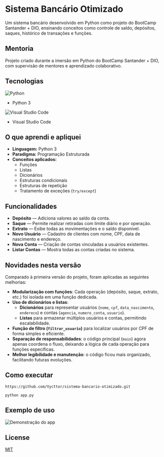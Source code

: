 # Sistema Bancário Otimizado

Um sistema bancário desenvolvido em Python como projeto do BootCamp Santander + DIO, ensinando conceitos como controle de saldo, depósitos, saques, histórico de transações e funções.

## Mentoria
Projeto criado durante a imersão em Python do BootCamp Santander + DIO, com supervisão de mentores e aprendizado colaborativo.

## Tecnologias
![Python](https://img.shields.io/badge/python-3670A0?style=for-the-badge&logo=python&logoColor=ffdd54) 
- Python 3

![Visual Studio Code](https://img.shields.io/badge/Visual%20Studio%20Code-0078d7.svg?style=for-the-badge&logo=visual-studio-code&logoColor=white)
- Visual Studio Code

## O que aprendi e apliquei

- **Linguagem:** Python 3
- **Paradigma:** Programação Estruturada
- **Conceitos aplicados:**  
  - Funções
  - Listas
  - Dicionários
  - Estruturas condicionais
  - Estruturas de repetição
  - Tratamento de exceções (`try/except`)

## Funcionalidades

- **Depósito** — Adiciona valores ao saldo da conta.
- **Saque** — Permite realizar retiradas com limite diário e por operação.
- **Extrato** — Exibe todas as movimentações e o saldo disponível.
- **Novo Usuário** — Cadastro de clientes com nome, CPF, data de nascimento e endereço.
- **Nova Conta** — Criação de contas vinculadas a usuários existentes.
- **Listar Contas** — Mostra todas as contas criadas no sistema.

## Novidades nesta versão

Comparado à primeira versão do projeto, foram aplicadas as seguintes melhorias:

- **Modularização com funções**: Cada operação (depósito, saque, extrato, etc.) foi isolada em uma função dedicada.
- **Uso de dicionários e listas**:  
  - **Dicionários** para representar usuários (`nome`, `cpf`, `data_nascimento`, `endereco`) e contas (`agencia`, `numero_conta`, `usuario`).  
  - **Listas** para armazenar múltiplos usuários e contas, permitindo escalabilidade.
- **Função de filtro (`filtrar_usuario`)** para localizar usuários por CPF de forma simples e eficiente.
- **Separação de responsabilidades**: o código principal (`main`) agora apenas coordena o fluxo, deixando a lógica de cada operação para funções específicas.
- **Melhor legibilidade e manutenção**: o código ficou mais organizado, facilitando futuras evoluções.

## Como executar
```
https://github.com/Vycttor/sistema-bancario-otimizado.git

python app.py
```

## Exemplo de uso
![Demonstração do app](docs/imgs/ex-1.png)

## License

[MIT](https://choosealicense.com/licenses/mit/)